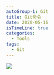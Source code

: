 ```yaml
---
autoGroup-1: Git
title: Git命令
date: 2020-05-16
isTimeLine: true
categories:
  - Tools
tags:
  - Git
---
```


![](https://tva1.sinaimg.cn/large/0081Kckwly1gl3zfhkauqj30oy0g5te8.jpg)
